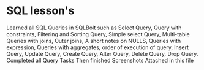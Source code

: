 # SQL lesson's
 
 Learned all SQL Queries in SQLBolt such as Select Query, Query with constraints, Filtering and Sorting Query, Simple select Query,  Multi-table Queries with joins, Outer joins, A short notes on NULLS, Queries with expression, Queries with aggregates, order of execution of query, Insert Query, Update Query, Create Query, Alter Query,  Delete Query, Drop Query. Completed all Query Tasks Then finished Screenshots Attached in this file

